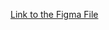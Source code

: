 [Link to the Figma File](https://www.figma.com/file/ZyyVqOrNODGtHL26OQQ7zI/IEEE-Membership-Card-Generator?type=design&node-id=0%3A1&mode=design&t=pEXv2FevVCZMCN1F-1)

